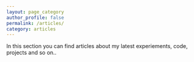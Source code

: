 ```yaml
---
layout: page_category
author_profile: false
permalink: /articles/
category: articles
---
```


In this section you can find articles about my latest experiements, code, projects and so on.. 